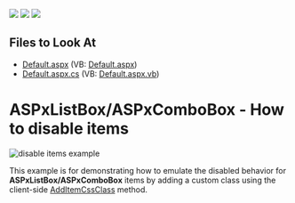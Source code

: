 <!-- default badges list -->
![](https://img.shields.io/endpoint?url=https://codecentral.devexpress.com/api/v1/VersionRange/463091094/21.2.5%2B)
[![](https://img.shields.io/badge/Open_in_DevExpress_Support_Center-FF7200?style=flat-square&logo=DevExpress&logoColor=white)](https://supportcenter.devexpress.com/ticket/details/T1070760)
[![](https://img.shields.io/badge/📖_How_to_use_DevExpress_Examples-e9f6fc?style=flat-square)](https://docs.devexpress.com/GeneralInformation/403183)
<!-- default badges end -->
## Files to Look At

* [Default.aspx](./CS/Solution/Default.aspx) (VB: [Default.aspx](./VB/Solution/Default.aspx))
* [Default.aspx.cs](./CS/Solution/Default.aspx.cs) (VB: [Default.aspx.vb](./VB/Solution/Default.aspx.vb))

# ASPxListBox/ASPxComboBox - How to disable items

![disable items example](https://user-images.githubusercontent.com/67902015/155293095-5220726e-ab30-4605-b8f6-f485794125d8.gif)

This example is for demonstrating how to emulate the disabled behavior for **ASPxListBox/ASPxComboBox** items by adding a custom class using the client-side [AddItemCssClass](https://docs.devexpress.com/AspNet/js-ASPxClientComboBox.AddItemCssClass(index-className)) method.



